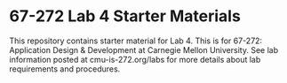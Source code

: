 67-272 Lab 4 Starter Materials
==============================================

This repository contains starter material for Lab 4.  This is for 67-272: Application Design & Development at Carnegie Mellon University. See lab information posted at cmu-is-272.org/labs for more details about lab requirements and procedures.